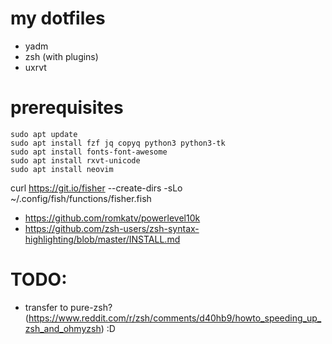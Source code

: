 # my dotfiles

* yadm
* zsh (with plugins)
* uxrvt

# prerequisites
```
sudo apt update
sudo apt install fzf jq copyq python3 python3-tk
sudo apt install fonts-font-awesome
sudo apt install rxvt-unicode
sudo apt install neovim
```
curl https://git.io/fisher --create-dirs -sLo ~/.config/fish/functions/fisher.fish
* https://github.com/romkatv/powerlevel10k
* https://github.com/zsh-users/zsh-syntax-highlighting/blob/master/INSTALL.md

# TODO:
* transfer to pure-zsh? (https://www.reddit.com/r/zsh/comments/d40hb9/howto_speeding_up_zsh_and_ohmyzsh) :D

